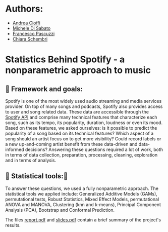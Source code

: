 # Authors:

* [Andrea Cioffi](https://www.linkedin.com/in/andrea-cioffi-9799ba206/)
* [Michele Di Sabato](https://www.linkedin.com/in/michele-di-sabato/)
* [Francesco Pascuzzi](https://www.linkedin.com/in/fr-pscz/)
* [Chiara Schembri](https://www.linkedin.com/in/chiara-schembri-06398a223/)


# Statistics Behind Spotify - a nonparametric approach to music

## :dart: Framework and goals:
Spotify is one of the most widely used audio streaming and media services provider. On top of many songs and podcasts, Spotify also provides access to user and song related data. These data are accessible through the [Spotify API](https://developer.spotify.com/console/) and comprise many technical features that characterize each song, such as its tempo, its popularity, duration, loudness or even its mood. Based on these features, we asked ourselves: is it possible to predict the popularity of a song based on its technical features? Which aspect of a song should an artist focus on to get more visibility? Could record labels or a new up-and-coming artist benefit from these data-driven and data-informed decisions? Answering these questions required a lot of work, both in terms of data collection, preparation, processing, cleaning, exploration and in terms of analysis.

## :wrench: Statistical tools::wrench: 
To answer these questions, we used a fully nonparametric approach. The statistical tools we applied include: Generalized Additive Models (GAMs), permutational tests, Robust Statistics, Mixed Effect Models, permutational ANOVA and MANOVA, Clustering (knn and k-means), Principal Component Analysis (PCA), Bootstrap and Conformal Prediction.

The files [report.pdf](/report.pdf) and [slides.pdf](slides.pdf) contain a brief summary of the project's results.
